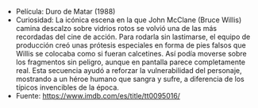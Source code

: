 - Película: Duro de Matar (1988)  
- Curiosidad: La icónica escena en la que John McClane (Bruce Willis) camina descalzo sobre vidrios rotos se volvió una de las más recordadas del cine de acción. Para rodarla sin lastimarse, el equipo de producción creó unas prótesis especiales en forma de pies falsos que Willis se colocaba como si fueran calcetines. Así podía moverse sobre los fragmentos sin peligro, aunque en pantalla parece completamente real. Esta secuencia ayudó a reforzar la vulnerabilidad del personaje, mostrando a un héroe humano que sangra y sufre, a diferencia de los típicos invencibles de la época.  
- Fuente: https://www.imdb.com/es/title/tt0095016/
